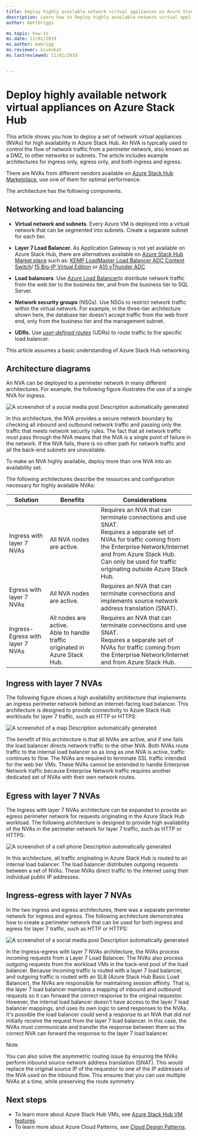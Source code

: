 ```yaml
---
title: Deploy highly available network virtual appliances on Azure Stack Hub 
description: Learn how to Deploy highly available network virtual appliances on Azure Stack Hub.
author: mattbriggs

ms.topic: how-to
ms.date: 11/01/2019
ms.author: mabrigg
ms.reviewer: kivenkat
ms.lastreviewed: 11/01/2019


---
```


# Deploy highly available network virtual appliances on Azure Stack Hub

This article shows you how to deploy a set of network virtual appliances (NVAs) for high availability in Azure Stack Hub. An NVA is typically used to control the flow of network traffic from a perimeter network, also known as a DMZ, to other networks or subnets. The article includes example architectures for ingress only, egress only, and both ingress and egress.

There are NVAs from different vendors available on [Azure Stack Hub Marketplace](https://docs.microsoft.com/azure-stack/operator/azure-stack-marketplace-azure-items), use one of them for optimal performance.

The architecture has the following components.

## Networking and load balancing

-   **Virtual network and subnets**. Every Azure VM is deployed into a virtual network that can be segmented into subnets. Create a separate subnet for each tier.

-   **Layer 7 Load Balancer.** As Application Gateway is not yet available on Azure Stack Hub, there are alternatives available on [Azure Stack Hub Market place](https://docs.microsoft.com/azure-stack/operator/azure-stack-marketplace-azure-items) such as: [KEMP LoadMaster Load Balancer ADC Content Switch](https://azuremarketplace.microsoft.com/marketplace/apps/kemptech.vlm-azure)/ [f5 Big-IP Virtual Edition](https://azuremarketplace.microsoft.com/marketplace/apps/f5-networks.f5-big-ip-best) or [A10 vThunder ADC](https://azuremarketplace.microsoft.com/marketplace/apps/a10networks.vthunder-414-gr1)

-   **Load balancers**. Use [Azure Load Balancer](https://docs.microsoft.com/azure/load-balancer/load-balancer-overview)to distribute network traffic from the web tier to the business tier, and from the business tier to SQL Server.

-   **Network security groups** (NSGs). Use NSGs to restrict network traffic within the virtual network. For example, in the three-tier architecture shown here, the database tier doesn't accept traffic from the web front end, only from the business tier and the management subnet.

-   **UDRs.** Use [*user-defined routes*](https://docs.microsoft.com/azure/virtual-network/virtual-networks-udr-overview/) (UDRs) to route traffic to the specific load balancer.

This article assumes a basic understanding of Azure Stack Hub networking.

## Architecture diagrams

An NVA can be deployed to a perimeter network in many different architectures. For example, the following figure illustrates the use of a single NVA for ingress.

![A screenshot of a social media post Description automatically generated](./media/iaas-architecture-nva-architecture/image1.png)

In this architecture, the NVA provides a secure network boundary by checking all inbound and outbound network traffic and passing only the traffic that meets network security rules. The fact that all network traffic must pass through the NVA means that the NVA is a single point of failure in the network. If the NVA fails, there is no other path for network traffic and all the back-end subnets are unavailable.

To make an NVA highly available, deploy more than one NVA into an availability set.

The following architectures describe the resources and configuration necessary for highly available NVAs:

| Solution | Benefits | Considerations |
| --- | --- | --- |
| Ingress with layer 7 NVAs | All NVA nodes are active. | Requires an NVA that can terminate connections and use SNAT.<br>Requires a separate set of NVAs for traffic coming from the Enterprise Network/Internet and from Azure Stack Hub.<br>Can only be used for traffic originating outside Azure Stack Hub.  |
| Egress with layer 7 NVAs | All NVA nodes are active. | Requires an NVA that can terminate connections and implements source network address translation (SNAT). |
| Ingress-Egress with layer 7 NVAs | All nodes are active.<br>Able to handle traffic originated in Azure Stack Hub. | Requires an NVA that can terminate connections and use SNAT.<br>Requires a separate set of NVAs for traffic coming from the Enterprise Network/Internet and from Azure Stack Hub. |

## Ingress with layer 7 NVAs

The following figure shows a high availability architecture that implements an ingress perimeter network behind an internet-facing load balancer. This architecture is designed to provide connectivity to Azure Stack Hub workloads for layer 7 traffic, such as HTTP or HTTPS:

![A screenshot of a map Description automatically generated](./media/iaas-architecture-nva-architecture/image2.png)

The benefit of this architecture is that all NVAs are active, and if one fails the load balancer directs network traffic to the other NVA. Both NVAs route traffic to the internal load balancer so as long as one NVA is active, traffic continues to flow. The NVAs are required to terminate SSL traffic intended for the web tier VMs. These NVAs cannot be extended to handle Enterprise Network traffic because Enterprise Network traffic requires another dedicated set of NVAs with their own network routes.

## Egress with layer 7 NVAs

The Ingress with layer 7 NVAs architecture can be expanded to provide an egress perimeter network for requests originating in the Azure Stack Hub workload. The following architecture is designed to provide high availability of the NVAs in the perimeter network for layer 7 traffic, such as HTTP or HTTPS:

![A screenshot of a cell phone Description automatically generated](./media/iaas-architecture-nva-architecture/image3.png)

In this architecture, all traffic originating in Azure Stack Hub is routed to an internal load balancer. The load balancer distributes outgoing requests between a set of NVAs. These NVAs direct traffic to the Internet using their individual public IP addresses.

## Ingress-egress with layer 7  NVAs

In the two ingress and egress architectures, there was a separate perimeter network for ingress and egress. The following architecture demonstrates how to create a perimeter network that can be used for both ingress and egress for layer 7 traffic, such as HTTP or HTTPS:

![A screenshot of a social media post Description automatically generated](./media/iaas-architecture-nva-architecture/image4.png)

In the Ingress-egress with layer 7 NVAs architecture, the NVAs process incoming requests from a Layer 7 Load Balancer. The NVAs also process outgoing requests from the workload VMs in the back-end pool of the load balancer. Because incoming traffic is routed with a layer 7 load balancer, and outgoing traffic is routed with an SLB (Azure Stack Hub Basic Load Balancer), the NVAs are responsible for maintaining session affinity. That is, the layer 7 load balancer maintains a mapping of inbound and outbound requests so it can forward the correct response to the original requestor. However, the internal load balancer doesn't have access to the layer 7 load balancer mappings, and uses its own logic to send responses to the NVAs. It's possible the load balancer could send a response to an NVA that did not initially receive the request from the layer 7 load balancer. In this case, the NVAs must communicate and transfer the response between them so the correct NVA can forward the response to the layer 7 load balancer.

> [!Note]  
> You can also solve the asymmetric routing issue by ensuring the NVAs perform inbound source network address translation (SNAT). This would replace the original source IP of the requestor to one of the IP addresses of the NVA used on the inbound flow. This ensures that you can use multiple NVAs at a time, while preserving the route symmetry.

## Next steps

- To learn more about Azure Stack Hub VMs, see [Azure Stack Hub VM features](azure-stack-vm-considerations.md).  
- To learn more about Azure Cloud Patterns, see [Cloud Design Patterns](https://docs.microsoft.com/azure/architecture/patterns).
